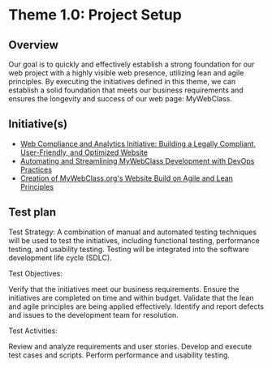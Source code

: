 # Theme 1.0: Project Setup
## Overview
Our goal is to quickly and effectively establish a strong foundation for our web project with a highly visible web presence, 
utilizing lean and agile principles. By executing the initiatives defined in this theme, we can establish a solid foundation 
that meets our business requirements and ensures the longevity and success of our web page: MyWebClass.
## Initiative(s)
* [Web Compliance and Analytics Initiative: Building a Legally Compliant, User-Friendly, and Optimized Website]()
* [Automating and Streamlining MyWebClass Development with DevOps Practices]()
* [Creation of MyWebClass.org's Website Build on Agile and Lean Principles]()



## Test plan

Test Strategy:
A combination of manual and automated testing techniques will be used to test the initiatives, including functional 
testing, performance testing, and usability testing. Testing will be integrated into the software development life cycle (SDLC).

Test Objectives:

Verify that the initiatives meet our business requirements.
Ensure the initiatives are completed on time and within budget.
Validate that the lean and agile principles are being applied effectively.
Identify and report defects and issues to the development team for resolution.

Test Activities:

Review and analyze requirements and user stories.
Develop and execute test cases and scripts.
Perform performance and usability testing.

